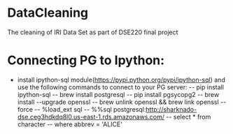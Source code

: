 # DataCleaning
The cleaning of IRI Data Set as part of DSE220 final project

# Connecting PG to Ipython:
- install ipython-sql module(https://pypi.python.org/pypi/ipython-sql) and use the following commands to connect to your PG server: 
-- pip install ipython-sql
-- brew install postgresql
-- pip install pgsycopg2
-- brew install --upgrade openssl
-- brew unlink openssl && brew link openssl --force
-- %load_ext sql
-- %%sql postgresql:http://sharknado-dse.ceg3hdkdq8l0.us-east-1.rds.amazonaws.com/
-- select * from character
-- where abbrev = 'ALICE'